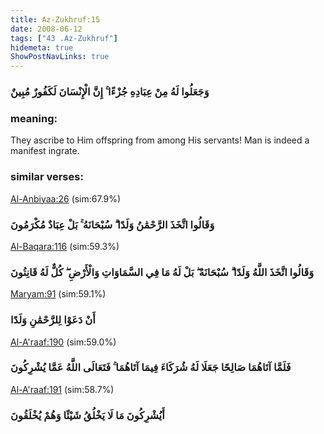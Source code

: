```yaml
---
title: Az-Zukhruf:15
date: 2008-06-12
tags: ["43 .Az-Zukhruf"]
hidemeta: true 
ShowPostNavLinks: true 
---
```

### وَجَعَلُوا لَهُ مِنْ عِبَادِهِ جُزْءًا ۚ إِنَّ الْإِنْسَانَ لَكَفُورٌ مُبِينٌ
### meaning: 
They ascribe to Him offspring from among His servants! Man is indeed a manifest ingrate.
### similar verses: 

[Al-Anbiyaa:26](/21/26) (sim:67.9%)

### وَقَالُوا اتَّخَذَ الرَّحْمَٰنُ وَلَدًا ۗ سُبْحَانَهُ ۚ بَلْ عِبَادٌ مُكْرَمُونَ

[Al-Baqara:116](/2/116) (sim:59.3%)

### وَقَالُوا اتَّخَذَ اللَّهُ وَلَدًا ۗ سُبْحَانَهُ ۖ بَلْ لَهُ مَا فِي السَّمَاوَاتِ وَالْأَرْضِ ۖ كُلٌّ لَهُ قَانِتُونَ

[Maryam:91](/19/91) (sim:59.1%)

### أَنْ دَعَوْا لِلرَّحْمَٰنِ وَلَدًا

[Al-A'raaf:190](/7/190) (sim:59.0%)

### فَلَمَّا آتَاهُمَا صَالِحًا جَعَلَا لَهُ شُرَكَاءَ فِيمَا آتَاهُمَا ۚ فَتَعَالَى اللَّهُ عَمَّا يُشْرِكُونَ

[Al-A'raaf:191](/7/191) (sim:58.7%)

### أَيُشْرِكُونَ مَا لَا يَخْلُقُ شَيْئًا وَهُمْ يُخْلَقُونَ
